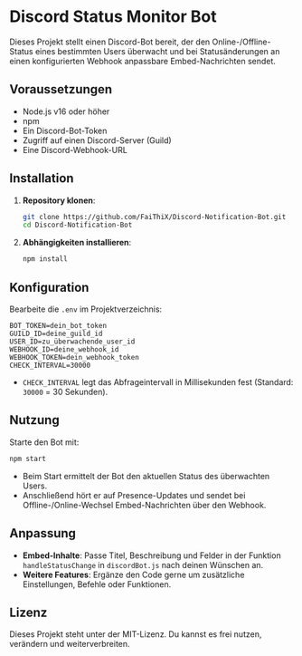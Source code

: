 # Discord Status Monitor Bot

Dieses Projekt stellt einen Discord-Bot bereit, der den Online-/Offline-Status eines bestimmten Users überwacht und bei Statusänderungen an einen konfigurierten Webhook anpassbare Embed-Nachrichten sendet.

## Voraussetzungen

* Node.js v16 oder höher
* npm
* Ein Discord-Bot-Token
* Zugriff auf einen Discord-Server (Guild)
* Eine Discord-Webhook-URL

## Installation

1. **Repository klonen**:

   ```bash
   git clone https://github.com/FaiThiX/Discord-Notification-Bot.git
   cd Discord-Notification-Bot
   ```
2. **Abhängigkeiten installieren**:

   ```bash
   npm install
   ```

## Konfiguration

Bearbeite die `.env` im Projektverzeichnis:

```env
BOT_TOKEN=dein_bot_token
GUILD_ID=deine_guild_id
USER_ID=zu_überwachende_user_id
WEBHOOK_ID=deine_webhook_id
WEBHOOK_TOKEN=dein_webhook_token
CHECK_INTERVAL=30000
```

* `CHECK_INTERVAL` legt das Abfrageintervall in Millisekunden fest (Standard: `30000` = 30 Sekunden).

## Nutzung

Starte den Bot mit:

```bash
npm start
```

* Beim Start ermittelt der Bot den aktuellen Status des überwachten Users.
* Anschließend hört er auf Presence-Updates und sendet bei Offline-/Online-Wechsel Embed-Nachrichten über den Webhook.

## Anpassung

* **Embed-Inhalte**: Passe Titel, Beschreibung und Felder in der Funktion `handleStatusChange` in `discordBot.js` nach deinen Wünschen an.
* **Weitere Features**: Ergänze den Code gerne um zusätzliche Einstellungen, Befehle oder Funktionen.

## Lizenz

Dieses Projekt steht unter der MIT-Lizenz. Du kannst es frei nutzen, verändern und weiterverbreiten.
